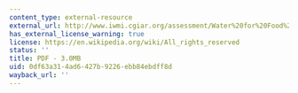 ```yaml
---
content_type: external-resource
external_url: http://www.iwmi.cgiar.org/assessment/Water%20for%20Food%20Water%20for%20Life/Chapters/Chapter%202%20Trends.pdf
has_external_license_warning: true
license: https://en.wikipedia.org/wiki/All_rights_reserved
status: ''
title: PDF - 3.0MB
uid: 0df63a31-4ad6-427b-9226-ebb84ebdff8d
wayback_url: ''
---
```


